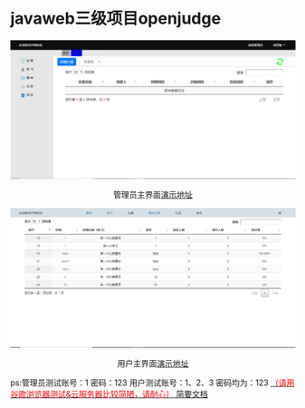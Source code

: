 # javaweb三级项目openjudge
<img src="/demo-picture/管理员主界面.PNG" />
<p align="center">管理员主界面<a href="http://106.13.44.33:8080/openJudge/sup">演示地址</a></p>
<img src="/demo-picture/用户主界面.PNG" />
<p align="center">用户主界面<a href="http://106.13.44.33:8080/openJudge/user">演示地址</a></p> 
ps:管理员测试账号：1 密码：123  用户测试账号：1、2、3 密码均为：123
<a href="/docs/课程设计报告熊思敏150104010145.docx"><font color="red">（请用谷歌浏览器测试&云服务器比较简陋，请耐心）</font>  简要文档</a>
